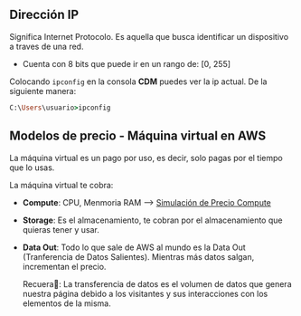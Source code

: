 
## Dirección IP
Significa Internet Protocolo. Es aquella que busca identificar un dispositivo a traves de una red.
- Cuenta con 8 bits que puede ir en un rango de: [0, 255]

Colocando `ipconfig` en la consola **CDM** puedes ver la ip actual. De la siguiente manera:

```ruby 
C:\Users\usuario>ipconfig
```

## Modelos de precio - Máquina virtual en AWS

La máquina virtual es un pago por uso, es decir, solo pagas por el tiempo que lo usas.

La máquina virtual te cobra:
* **Compute**: CPU, Menmoria RAM --> [Simulación de Precio Compute](https://aws.amazon.com/es/ec2/pricing/on-demand/)
* **Storage**: Es el almacenamiento, te cobran por el almacenamiento que quieras tener y usar.
* **Data Out**: Todo lo que sale de AWS al mundo es la Data Out (Tranferencia de Datos Salientes). Mientras más datos salgan, incrementan el precio.

  Recuera👀: 
  La transferencia de datos es el volumen de datos que genera nuestra página debido a los visitantes y sus interacciones con los elementos de la misma.

